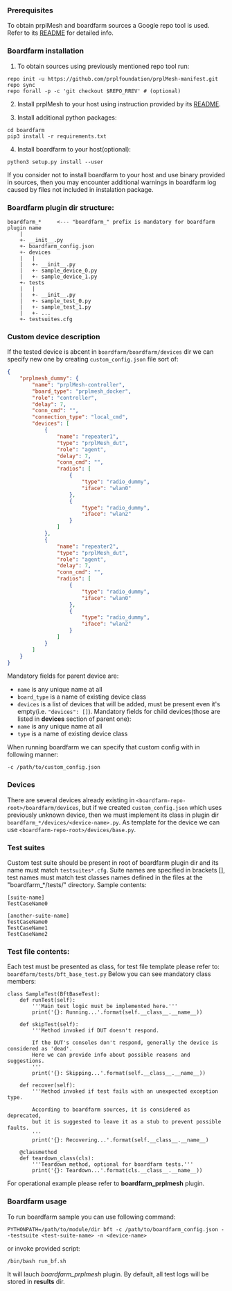 <!--
SPDX-License-Identifier: BSD-2-Clause-Patent
Copyright (c) 2020 the prplMesh contributors
This code is subject to the terms of the BSD+Patent license.
See LICENSE file for more details.
-->

### Prerequisites

To obtain prplMesh and boardfarm sources a Google repo tool is used.
Refer to its [README](https://gerrit.googlesource.com/git-repo/+/refs/heads/master/README.md) for detailed info.

### Boardfarm installation

1. To obtain sources using previously mentioned repo tool run:
```
repo init -u https://github.com/prplfoundation/prplMesh-manifest.git
repo sync
repo forall -p -c 'git checkout $REPO_RREV' # (optional)
```

2. Install prplMesh to your host using instruction provided by its [README](https://github.com/prplfoundation/prplMesh/blob/master/README.md). 

3. Install additional python packages:
```
cd boardfarm
pip3 install -r requirements.txt
```

4. Install boardfarm to your host(optional):
```
python3 setup.py install --user
```
If you consider not to install boardfarm to your host and use binary provided in sources, then you may encounter additional warnings in boardfarm log caused by files not included in instalation package.

### Boardfarm plugin dir structure:
```
boardfarm_*     <--- "boardfarm_" prefix is mandatory for boardfarm plugin name
    |
    +- __init__.py
    +- boardfarm_config.json
    +- devices
    |   |
    |   +- __init__.py
    |   +- sample_device_0.py
    |   +- sample_device_1.py
    +- tests
    |   |
    |   +- __init__.py
    |   +- sample_test_0.py
    |   +- sample_test_1.py
    |   +- ...
    +- testsuites.cfg
```

### Custom device description
If the tested device is abcent in `boardfarm/boardfarm/devices` dir we can specify new one by creating `custom_config.json` file sort of:
```json
{
    "prplmesh_dummy": {
        "name": "prplMesh-controller",
        "board_type": "prplmesh_docker",
        "role": "controller",
        "delay": 7,
        "conn_cmd": "",
        "connection_type": "local_cmd",
        "devices": [
            {
                "name": "repeater1",
                "type": "prplMesh_dut",
                "role": "agent",
                "delay": 7,
                "conn_cmd": "",
                "radios": [
                    {
                        "type": "radio_dummy",
                        "iface": "wlan0"
                    },
                    {
                        "type": "radio_dummy",
                        "iface": "wlan2"
                    }
                ]
            },
            {
                "name": "repeater2",
                "type": "prplMesh_dut",
                "role": "agent",
                "delay": 7,
                "conn_cmd": "",
                "radios": [
                    {
                        "type": "radio_dummy",
                        "iface": "wlan0"
                    },
                    {
                        "type": "radio_dummy",
                        "iface": "wlan2"
                    }
                ]
            }
        ]
    }
}

```
Mandatory fields for parent device are:
* `name` is any unique name at all
* `board_type` is a name of existing device class
* `devices` is a list of devices that will be added, must be present even it's empty(i.e. `"devices": []`).
Mandatory fields for child devices(those are listed in **devices** section of parent one):
* `name` is any unique name at all
* `type` is a name of existing device class

When running boardfarm we can specify that custom config with in following manner:
```
-c /path/to/custom_config.json
```

### Devices
There are several devices already existing in `<boardfarm-repo-root>/boardfarm/devices`, but if we created `custom_config.json` which uses previously unknown device, then we must implement its class in plugin dir `boardfarm_*/devices/<device-name>.py`.
As template for the device we can use `<boardfarm-repo-root>/devices/base.py`.

### Test suites
Custom test suite should be present in root of boardfarm plugin dir and its name must match `testsuites*.cfg`.
Suite names are specified in brackets [], test names must match test classes names defined in the files at the "boardfarm_*/tests/" directory.
Sample contents:
```
[suite-name]
TestCaseName0

[another-suite-name]
TestCaseName0
TestCaseName1
TestCaseName2
```

### Test file contents:
Each test must be presented as class, for test file template please refer to:
`boardfarm/tests/bft_base_test.py`
Below you can see mandatory class members:
```
class SampleTest(BftBaseTest):
    def runTest(self):
        '''Main test logic must be implemented here.'''
        print('{}: Running...'.format(self.__class__.__name__))

    def skipTest(self):
        '''Method invoked if DUT doesn't respond.

        If the DUT's consoles don't respond, generally the device is considered as 'dead'.
        Here we can provide info about possible reasons and suggestions.
        '''
        print('{}: Skipping...'.format(self.__class__.__name__))

    def recover(self):
        '''Method invoked if test fails with an unexpected exception type.

        According to boardfarm sources, it is considered as deprecated,
        but it is suggested to leave it as a stub to prevent possible faults.
        '''
        print('{}: Recovering...'.format(self.__class__.__name__)

    @classmethod
    def teardown_class(cls):
        '''Teardown method, optional for boardfarm tests.'''
        print('{}: Teardown...'.format(cls.__class__.__name__))
```
For operational example please refer to **boardfarm_prplmesh** plugin.

### Boardfarm usage

To run boardfarm sample you can use following command:
```
PYTHONPATH=/path/to/module/dir bft -c /path/to/boardfarm_config.json --testsuite <test-suite-name> -n <device-name>
```
or invoke provided script:
```
/bin/bash run_bf.sh
```
It will lauch *boardfarm_prplmesh* plugin.
By default, all test logs will be stored in **results** dir.
